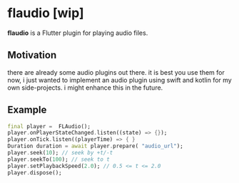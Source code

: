 # flaudio [wip]

**flaudio** is a Flutter plugin for playing audio files.

## Motivation
there are already some audio plugins out there. it is best you use them for now, i just wanted to implement an audio plugin using swift and kotlin for my own side-projects. i might enhance this in the future.
## Example
```dart
final player =  FLAudio();
player.onPlayerStateChanged.listen((state) => {}); 
player.onTick.listen((playerTime) => { } 
Duration duration = await player.prepare( "audio_url");
player.seek(10); // seek by +t/-t
player.seekTo(100); // seek to t
player.setPlaybackSpeed(2.0); // 0.5 <= t <= 2.0
player.dispose();
```
